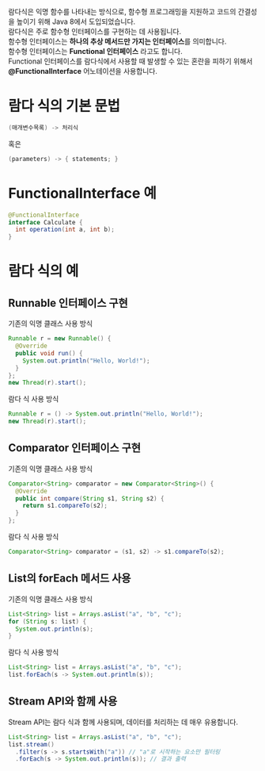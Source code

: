 람다식은 익명 함수를 나타내는 방식으로, 함수형 프로그래밍을 지원하고 코드의 간결성을 높이기 위해 Java 8에서 도입되었습니다. <br>
람다식은 주로 함수형 인터페이스를 구현하는 데 사용됩니다. <br>
함수형 인터페이스는 **하나의 추상 메서드만 가지는 인터페이스**를 의미합니다. <br>
함수형 인터페이스는 **Functional 인터페이스** 라고도 합니다. <br>
Functional 인터페이스를 람다식에서 사용할 때 발생할 수 있는 혼란을 피하기 위해서 **@FunctionalInterface** 어노테이션을 사용합니다.

# 람다 식의 기본 문법

```java
(매개변수목록) -> 처리식
```
혹은
```java
(parameters) -> { statements; }
```

# FunctionalInterface 예

```java
@FunctionalInterface
interface Calculate {
  int operation(int a, int b);
}
```

# 람다 식의 예

## Runnable 인터페이스 구현

기존의 익명 클래스 사용 방식
```java
Runnable r = new Runnable() {
  @Override
  public void run() {
    System.out.println("Hello, World!");
  }
};
new Thread(r).start();
```

람다 식 사용 방식
```java
Runnable r = () -> System.out.println("Hello, World!");
new Thread(r).start();
```

## Comparator 인터페이스 구현

기존의 익명 클래스 사용 방식
```java
Comparator<String> comparator = new Comparator<String>() {
  @Override
  public int compare(String s1, String s2) {
    return s1.compareTo(s2);
  }
};
```

람다 식 사용 방식
```java
Comparator<String> comparator = (s1, s2) -> s1.compareTo(s2);
```

## List의 forEach 메서드 사용

기존의 익명 클래스 사용 방식
```java
List<String> list = Arrays.asList("a", "b", "c");
for (String s: list) {
  System.out.println(s);
}
```

람다 식 사용 방식
```java
List<String> list = Arrays.asList("a", "b", "c");
list.forEach(s -> System.out.println(s));
```

## Stream API와 함께 사용

Stream API는 람다 식과 함께 사용되며, 데이터를 처리하는 데 매우 유용합니다.

```java
List<String> list = Arrays.asList("a", "b", "c");
list.stream()
  .filter(s -> s.startsWith("a")) // "a"로 시작하는 요소만 필터링
  .forEach(s -> System.out.println(s)); // 결과 출력
```
